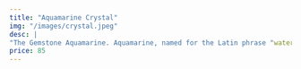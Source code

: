 ```yaml
---
title: "Aquamarine Crystal"
img: "/images/crystal.jpeg"
desc: |
"The Gemstone Aquamarine. Aquamarine, named for the Latin phrase "water of the sea", is the blue to blue-green variety Beryl. ... Aquamarine ranges in color from a faint light blue to blue and bluish-green, with lighter colored stones being the more common type"
price: 85
---
```

